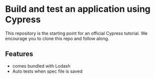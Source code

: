 # Build and test an application using Cypress

This repository is the starting point for an official Cypress tutorial. We encourage you to clone this repo and follow along.

## Features
 - comes bundled with Lodash
 - Auto tests when spec file is saved
